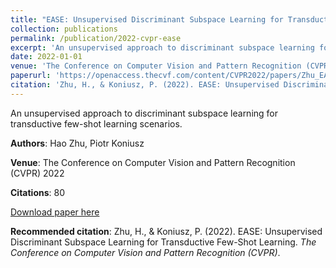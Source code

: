 ```yaml
---
title: "EASE: Unsupervised Discriminant Subspace Learning for Transductive Few-Shot Learning"
collection: publications
permalink: /publication/2022-cvpr-ease
excerpt: 'An unsupervised approach to discriminant subspace learning for transductive few-shot learning scenarios.'
date: 2022-01-01
venue: 'The Conference on Computer Vision and Pattern Recognition (CVPR)'
paperurl: 'https://openaccess.thecvf.com/content/CVPR2022/papers/Zhu_EASE_Unsupervised_Discriminant_Subspace_Learning_for_Transductive_Few-Shot_Learning_CVPR_2022_paper.pdf'
citation: 'Zhu, H., & Koniusz, P. (2022). EASE: Unsupervised Discriminant Subspace Learning for Transductive Few-Shot Learning. <i>The Conference on Computer Vision and Pattern Recognition (CVPR)</i>.'
---
```

An unsupervised approach to discriminant subspace learning for transductive few-shot learning scenarios.

**Authors**: Hao Zhu, Piotr Koniusz

**Venue**: The Conference on Computer Vision and Pattern Recognition (CVPR) 2022

**Citations**: 80

[Download paper here](https://openaccess.thecvf.com/content/CVPR2022/papers/Zhu_EASE_Unsupervised_Discriminant_Subspace_Learning_for_Transductive_Few-Shot_Learning_CVPR_2022_paper.pdf)

**Recommended citation**: Zhu, H., & Koniusz, P. (2022). EASE: Unsupervised Discriminant Subspace Learning for Transductive Few-Shot Learning. *The Conference on Computer Vision and Pattern Recognition (CVPR)*.